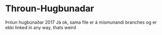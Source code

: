 # Throun-Hugbunadar
Þróun hugbúnaðar 2017
Já ok, sama file er á mismunandi branches og er ekki linked in any way, thats weird